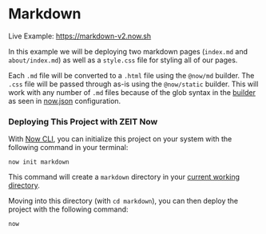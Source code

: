 # Markdown

Live Example: https://markdown-v2.now.sh

In this example we will be deploying two markdown pages (`index.md` and
`about/index.md`) as well as a `style.css` file for styling all of our pages.

Each `.md` file will be converted to a `.html` file using the `@now/md` builder. The `.css` file will be passed through as-is using the `@now/static` builder. This will work with any number of `.md` files because of the glob syntax in the [builder](https://zeit.co/docs/v2/deployments/builders/overview/) as seen in [now.json](https://zeit.co/docs/v2/deployments/configuration) configuration.

### Deploying This Project with ZEIT Now

With [Now CLI](https://zeit.co/docs/v2/getting-started/installation), you can initialize this project on your system with the following command in your terminal:

```shell
now init markdown
```

This command will create a `markdown` directory in your [current working directory](https://en.wikipedia.org/wiki/Working_directory).

Moving into this directory (with `cd markdown`), you can then deploy the project with the following command:

```shell
now
```
